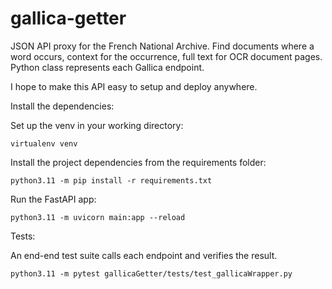 # gallica-getter
JSON API proxy for the French National Archive. Find documents where a word occurs, context for the occurrence, full text for OCR document pages. Python class represents each Gallica endpoint.

I hope to make this API easy to setup and deploy anywhere. 

Install the dependencies:

Set up the venv in your working directory:
```
virtualenv venv
```
Install the project dependencies from the requirements folder:
```
python3.11 -m pip install -r requirements.txt
```
Run the FastAPI app:
```
python3.11 -m uvicorn main:app --reload
```
Tests:

An end-end test suite calls each endpoint and verifies the result. 

```
python3.11 -m pytest gallicaGetter/tests/test_gallicaWrapper.py
```
